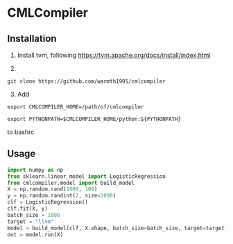 # CMLCompiler 

## Installation
1. Install tvm, following https://tvm.apache.org/docs/install/index.html

2. 
`
git clone https://github.com/warmth1905/cmlcompiler 
`

3. Add 

`
export CMLCOMPILER_HOME=/path/of/cmlcompiler
`

`
export PYTHONPATH=$CMLCOMPILER_HOME/python:${PYTHONPATH}
`

to bashrc

## Usage

```python
import numpy as np
from sklearn.linear_model import LogisticRegression
from cmlcompiler.model import build_model
X = np.random.rand(1000, 100)
y = np.random.randint(2, size=1000)
clf = LogisticRegression()
clf.fit(X, y)
batch_size = 1000
target = "llvm"
model = build_model(clf, X.shape, batch_size=batch_size, target=target)
out = model.run(X)
```
